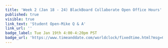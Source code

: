 ```yaml
---
title: 'Week 2 (Jan 18 - 24) BlackBoard Collaborate Open Office Hours'
published: true
visible: true
link_text: 'Student Open-Mike Q & A'
link_url: ''
badge_label: Tue Jan 19th 4:00-4:20pm PST
badge_url: 'https://www.timeanddate.com/worldclock/fixedtime.html?msg=CMPT-363+Review+and+Discussion&iso=20210119T1530&p1=256&am=20'
---
```

